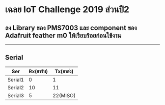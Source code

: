 # เฉลย IoT Challenge 2019 ส่วนปี2

## ลง Library ของ PMS7003 และ component ของ Adafruit feather m0 ให้เรียบร้อยก่อนใช้งาน 
---
## Serial
|Ser|Rx(ขารับ)|Tx(ขาส่ง)|
|--|--|--|
|Serial1|0|1|
|Serial2|10|11|
|Serial3|5|22(MISO)|
